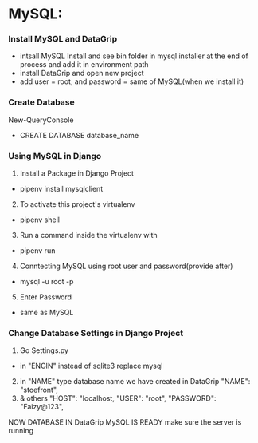 # MySQL:

### Install MySQL and DataGrip 
+ intsall MySQL
Install and see bin folder in mysql installer at the end of process and add it in environment path
+ install DataGrip and open new project
+ add user = root, and password = same of MySQL(when we install it)

### Create Database
New-QueryConsole
- CREATE DATABASE database_name

### Using MySQL in Django
1. Install a Package in Django Project
- pipenv install mysqlclient
2. To activate this project's virtualenv
- pipenv shell
3. Run a command inside the virtualenv with 
- pipenv run
4. Conntecting MySQL using root user and password(provide after)
- mysql -u root -p  
5. Enter Password
+ same as MySQL 

### Change Database Settings in Django Project
1. Go Settings.py
+ in "ENGIN" instead of sqlite3 replace mysql
2. in "NAME" type database name we have created in DataGrip
"NAME": "stoefront",
3. & others
"HOST": "localhost,
"USER": "root",
"PASSWORD": "Faizy@123",

NOW DATABASE IN DataGrip MySQL IS READY
make sure the server is running